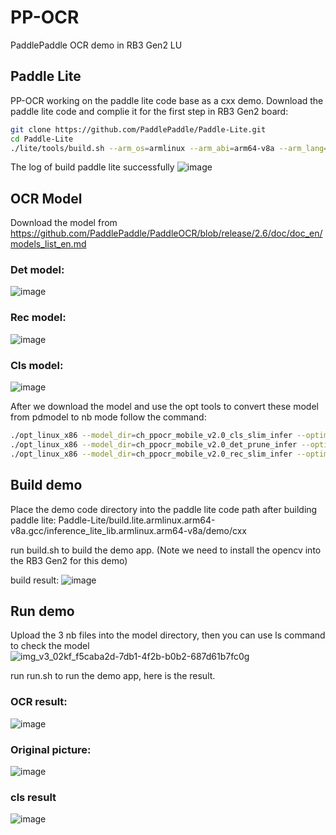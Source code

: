 # PP-OCR
PaddlePaddle OCR demo in RB3 Gen2 LU

## Paddle Lite 
PP-OCR working on the paddle lite code base as a cxx demo. 
Download the paddle lite code and complie it for the first step in RB3 Gen2 board:

```bash
git clone https://github.com/PaddlePaddle/Paddle-Lite.git
cd Paddle-Lite
./lite/tools/build.sh --arm_os=armlinux --arm_abi=arm64-v8a --arm_lang=gcc  tiny_publish
```
The log of build paddle lite successfully
![image](https://github.com/user-attachments/assets/d67c7737-4778-4308-ab74-57de7971832c)

## OCR Model
Download the model from https://github.com/PaddlePaddle/PaddleOCR/blob/release/2.6/doc/doc_en/models_list_en.md

### Det model:
![image](https://github.com/user-attachments/assets/c7fcfb72-ffd6-42b0-8e82-6268641d70c4)

### Rec model:
![image](https://github.com/user-attachments/assets/3db8e996-2b51-4560-b853-7e3c76fc0e92)

### Cls model:
![image](https://github.com/user-attachments/assets/b37e1d80-d96d-4a8c-9904-9a8ad7137132)

After we download the model and use the opt tools to convert these model from pdmodel to nb mode follow the command:
```bash
./opt_linux_x86 --model_dir=ch_ppocr_mobile_v2.0_cls_slim_infer --optimize_out_type=naive_buffer --optimize_out=ch_ppocr_mobile_v2.0_cls_slim_infer/ch_ppocr_mobile_v2.0_cls_slim_infer_opt
./opt_linux_x86 --model_dir=ch_ppocr_mobile_v2.0_det_prune_infer --optimize_out_type=naive_buffer --optimize_out=ch_ppocr_mobile_v2.0_det_prune_infer/ch_ppocr_mobile_v2.0_det_opt
./opt_linux_x86 --model_dir=ch_ppocr_mobile_v2.0_rec_slim_infer --optimize_out_type=naive_buffer --optimize_out=ch_ppocr_mobile_v2.0_rec_slim_infer/ch_ppocr_mobile_v2.0_rec_opt
```

## Build demo
Place the demo code directory into the paddle lite code path after building paddle lite:
Paddle-Lite/build.lite.armlinux.arm64-v8a.gcc/inference_lite_lib.armlinux.arm64-v8a/demo/cxx

run build.sh to build the demo app. (Note we need to install the opencv into the RB3 Gen2 for this demo)

build result:
![image](https://github.com/user-attachments/assets/31ea0676-8271-44f4-a4ac-263044ef0f27)


## Run demo
Upload the 3 nb files into the model directory, then you can use ls command to check the model
![img_v3_02kf_f5caba2d-7db1-4f2b-b0b2-687d61b7fc0g](https://github.com/user-attachments/assets/aff5853c-c7a9-48b4-ac4a-b5502d927129)


run run.sh to run the demo app, here is the result.

### OCR result:
![image](https://github.com/user-attachments/assets/41e907d1-44e5-4855-b2e5-8fd73a6eee6e)

### Original picture:
![image](https://github.com/user-attachments/assets/d98f4c8f-d5a8-4583-8ac2-6db641942da1)

### cls result
![image](https://github.com/user-attachments/assets/81bbbbfa-ff97-4ca6-b3b3-2fa0894d211c)

